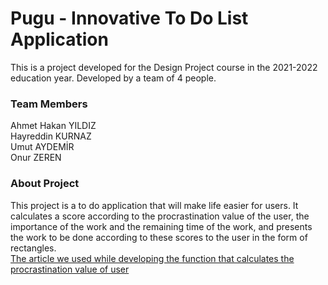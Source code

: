 # Pugu - Innovative To Do List Application
This is a project developed for the Design Project course in the 2021-2022 education year. Developed by a team of 4 people.
### Team Members
Ahmet Hakan YILDIZ<br/>
Hayreddin KURNAZ<br/>
Umut AYDEMİR<br/>
Onur ZEREN
### About Project
This project is a to do application that will make life easier for users. It calculates a score according to the procrastination value of the user, the importance of the work and the remaining time of the work, and presents the work to be done according to these scores to the user in the form of rectangles.<br/>
[The article we used while developing the function that calculates the procrastination value of user](https://www.researchgate.net/publication/6598646_The_nature_of_procrastination_a_meta-analytic_and_theoretical_review_of_quintessential_self-regulatory_failure_Psychol_Bull_133_65-94)
